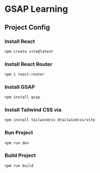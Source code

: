 # GSAP Learning

## Project Config

### Install React

```bash
npm create vite@latest
```

### Install React Router

```bash
npm i react-router
```

### Install GSAP

```bash
npm install gsap
```

### Install Tailwind CSS via

```bash
npm install tailwindcss @tailwindcss/vite
```

### Run Project

```bash
npm run dev
```

### Build Project

```bash
npm run build
```
